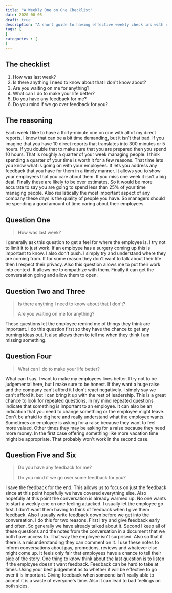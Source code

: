 ```yaml
---
title: "A Weekly One on One Checklist"
date: 2020-08-05
draft: true
description: "A short guide to having effective weekly check ins with employees."
tags: [
]
categories : [
]
---
```


## The checklist
1. How was last week?
1. Is there anything I need to know about that I don't know about?
1. Are you waiting on me for anything?
1. What can I do to make your life better?
1. Do you have any feedback for me?
1. Do you mind if we go over feedback for you?

## The reasoning
Each week I like to have a thirty-minute one on one with all of my direct reports.
I know that can be a bit time demanding, but it isn't that bad.
If you imagine that you have 10 direct reports that translates into 300 minutes or 5 hours.
If you double that to make sure that you are prepared then you spend 10 hours.
That is roughly a quarter of your week managing people.
I think spending a quarter of your time is worth it for a few reasons.
That time lets you know what is going on with your employees.
It lets you address any feedback that you have for them in a timely manner.
It allows you to show your employees that you care about them.
If you miss one week it isn't a big deal.
Finally these are likely to be over estimates.
So it would be more accurate to say you are going to spend less than 25% of your time managing people.
Also realistically the most important aspect of any company these days is the quality of people you have.
So managers should be spending a good amount of time caring about their employees.

## Question One
>How was last week?

I generally ask this question to get a feel for where the employee is.
I try not to limit it to just work.
If an employee has a surgery coming up this is important to know.
I also don't push.
I simply try and understand where they are coming from.
If for some reason they don't want to talk about their life then I respect their privacy.
Also this question allows me to put their work into context.
It allows me to empathize with them.
Finally it can get the conversation going and allow them to open.

## Question Two and Three
> Is there anything I need to know about that I don't?
> 
> Are you waiting on me for anything?

These questions let the employee remind me of things they think are important.
I do this question first so they have the chance to get any burning ideas out.
It also allows them to tell me when they think I am missing something.

## Question Four
> What can I do to make your life better?

What can I say.
I want to make my employees lives better.
I try not to be judgemental here, but I make sure to be honest.
If they want a huge raise and the company can't afford it I don't react negatively.
I simply say we can't afford it, but I can bring it up with the rest of leadership.
This is a great chance to look for repeated questions.
In my mind repeated questions indicate that something is important to an employee.
It can also be an indication that you need to change something or the employee might leave.
Don't be afraid to dig here and really understand what the employee wants.
Sometimes an employee is asking for a raise because they want to feel more valued.
Other times they may be asking for a raise because they need more money.
In the first case offering something like more vacation time might be appropriate.
That probably won't work in the second case.

## Question Five and Six
> Do you have any feedback for me?
> 
>Do you mind if we go over some feedback for you?

I save the feedback for the end.
This allows us to focus on just the feedback since at this point hopefully we have covered everything else.
Also hopefully at this point the conversation is already warmed up.
No one wants to start a weekly one on one feeling attacked.
I usually let the employee go first.
I don't want them having to think of feedback when I give them feedback.
Also I usually write feedback down before we get into the conversation.
I do this for two reasons.
First I try and give feedback early and often.
So generally we have already talked about it.
Second I keep all of these questions and the notes from the conversation in a document that we both have access to.
That way the employee isn't surprised.
Also so that if there is a misunderstanding they can comment on it.
I use these notes to inform conversations about pay, promotions, reviews and whatever else might come up.
It feels only fair that employees have a chance to tell their side of the story.
One thing to know think about the last question is to listen if the employee doesn't want feedback.
Feedback can be hard to take at times.
Using your best judgement as to whether it will be effective to go over it is important.
Giving feedback when someone isn't really able to accept it is a waste of everyone's time.
Also it can lead to bad feelings on both sides.
